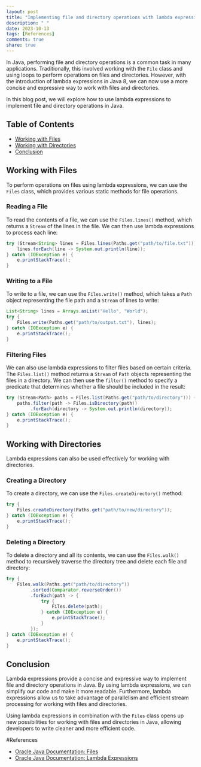```yaml
---
layout: post
title: "Implementing file and directory operations with lambda expressions in Java"
description: " "
date: 2023-10-13
tags: [References]
comments: true
share: true
---
```


In Java, performing file and directory operations is a common task in many applications. Traditionally, this involved working with the `File` class and using loops to perform operations on files and directories. However, with the introduction of lambda expressions in Java 8, we can now use a more concise and expressive way to work with files and directories.

In this blog post, we will explore how to use lambda expressions to implement file and directory operations in Java.

## Table of Contents
- [Working with Files](#working-with-files)
- [Working with Directories](#working-with-directories)
- [Conclusion](#conclusion)

## Working with Files
To perform operations on files using lambda expressions, we can use the `Files` class, which provides various static methods for file operations.

### Reading a File
To read the contents of a file, we can use the `Files.lines()` method, which returns a `Stream` of the lines in the file. We can then use lambda expressions to process each line:

```java
try (Stream<String> lines = Files.lines(Paths.get("path/to/file.txt"))) {
    lines.forEach(line -> System.out.println(line));
} catch (IOException e) {
    e.printStackTrace();
}
```

### Writing to a File
To write to a file, we can use the `Files.write()` method, which takes a `Path` object representing the file path and a `Stream` of lines to write:

```java
List<String> lines = Arrays.asList("Hello", "World");
try {
    Files.write(Paths.get("path/to/output.txt"), lines);
} catch (IOException e) {
    e.printStackTrace();
}
```

### Filtering Files
We can also use lambda expressions to filter files based on certain criteria. The `Files.list()` method returns a `Stream` of `Path` objects representing the files in a directory. We can then use the `filter()` method to specify a predicate that determines whether a file should be included in the result:

```java
try (Stream<Path> paths = Files.list(Paths.get("path/to/directory"))) {
    paths.filter(path -> Files.isDirectory(path))
         .forEach(directory -> System.out.println(directory));
} catch (IOException e) {
    e.printStackTrace();
}
```

## Working with Directories
Lambda expressions can also be used effectively for working with directories.

### Creating a Directory
To create a directory, we can use the `Files.createDirectory()` method:

```java
try {
    Files.createDirectory(Paths.get("path/to/new/directory"));
} catch (IOException e) {
    e.printStackTrace();
}
```

### Deleting a Directory
To delete a directory and all its contents, we can use the `Files.walk()` method to recursively traverse the directory tree and delete each file and directory:

```java
try {
    Files.walk(Paths.get("path/to/directory"))
         .sorted(Comparator.reverseOrder())
         .forEach(path -> {
             try {
                 Files.delete(path);
             } catch (IOException e) {
                 e.printStackTrace();
             }
         });
} catch (IOException e) {
    e.printStackTrace();
}
```

## Conclusion
Lambda expressions provide a concise and expressive way to implement file and directory operations in Java. By using lambda expressions, we can simplify our code and make it more readable. Furthermore, lambda expressions allow us to take advantage of parallelism and efficient stream processing for working with files and directories.

Using lambda expressions in combination with the `Files` class opens up new possibilities for working with files and directories in Java, allowing developers to write cleaner and more efficient code.

#References
- [Oracle Java Documentation: Files](https://docs.oracle.com/en/java/javase/11/docs/api/java.base/java/nio/file/Files.html)
- [Oracle Java Documentation: Lambda Expressions](https://docs.oracle.com/javase/tutorial/java/javaOO/lambdaexpressions.html)